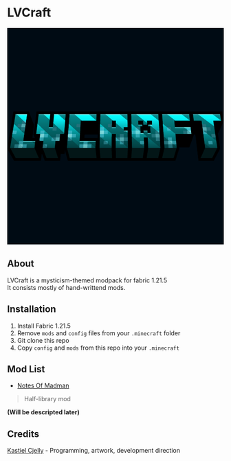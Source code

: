 # LVCraft

![logo](readme_pics/lvcraft_title.png)

## About
LVCraft is a mysticism-themed modpack for fabric 1.21.5 <br/>
It consists mostly of hand-writtend mods. <br/>

## Installation
1) Install Fabric 1.21.5
2) Remove `mods` and `config` files from your `.minecraft` folder
3) Git clone this repo
4) Copy `config` and `mods` from this repo into your `.minecraft`

## Mod List
- <a href="https://github.com/KastielCjellyY/notes-of-madman">Notes Of Madman</a> <br/>
> Half-library mod

__(Will be descripted later)__

## Credits
<a href="https://github.com/KastielCjellyY">Kastiel Cjelly</a> - Programming, artwork, development direction <br/>
